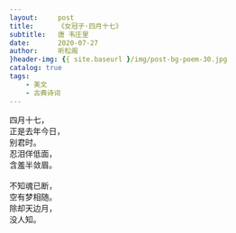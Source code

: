 ```yaml
---
layout:     post
title:      《女冠子·四月十七》
subtitle:   唐 韦庄里
date:       2020-07-27
author:     听松阁
}header-img: {{ site.baseurl }/img/post-bg-poem-30.jpg
catalog: true
tags:
    - 美文
    - 古典诗词
---
```



四月十七，<br>
正是去年今日，<br>
别君时。<br>
忍泪佯低面，<br>
含羞半敛眉。<br>
<br>
不知魂已断，<br>
空有梦相随。<br>
除却天边月，<br>
没人知。<br>


